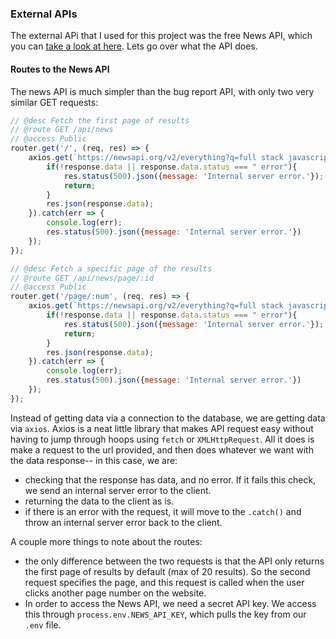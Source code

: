 ### External APIs

The external APi that I used for this project was the free News API, which you can [take a look at here](/news). Lets go over what the API does.

#### Routes to the News API

The news API is much simpler than the bug report API, with only two very similar GET requests:

```javascript
// @desc Fetch the first page of results
// @route GET /api/news
// @access Public
router.get('/', (req, res) => {
    axios.get(`https://newsapi.org/v2/everything?q=full stack javascript NOT hiring NOT course NOT "wordpress" NOT "Apple"&language=en&apiKey=${process.env.NEWS_API_KEY}`).then(response => {
        if(!response.data || response.data.status === " error"){
            res.status(500).json({message: 'Internal server error.'});
            return;
        }
        res.json(response.data);
    }).catch(err => {
        console.log(err);
        res.status(500).json({message: 'Internal server error.'})
    });
});

// @desc Fetch a specific page of the results
// @route GET /api/news/page/:id
// @access Public
router.get('/page/:num', (req, res) => {
    axios.get(`https://newsapi.org/v2/everything?q=full stack javascript NOT hiring NOT course NOT "wordpress" NOT "Apple"&page=${req.params.num}&language=en&apiKey=${process.env.NEWS_API_KEY}`).then(response => {
        if(!response.data || response.data.status === " error"){
            res.status(500).json({message: 'Internal server error.'});
            return;
        }
        res.json(response.data);
    }).catch(err => {
        console.log(err);
        res.status(500).json({message: 'Internal server error.'})
    });
});
```

Instead of getting data via a connection to the database, we are getting data via `axios`. Axios is a neat little library that makes API request easy without having to jump through hoops using `fetch` or `XMLHttpRequest`. All it does is make a request to the url provided, and then does whatever we want with the data response-- in this case, we are:
- checking that the response has data, and no error. If it fails this check, we send an internal server error to the client.
- returning the data to the client as is.
- if there is an error with the request, it will move to the `.catch()` and throw an internal server error back to the client.

A couple more things to note about the routes:
- the only difference between the two requests is that the API only returns the first page of results by default (max of 20 results). So the second request specifies the page, and this request is called when the user clicks another page number on the website.
- In order to access the News API, we need a secret API key. We access this through `process.env.NEWS_API_KEY`, which pulls the key from our `.env` file.